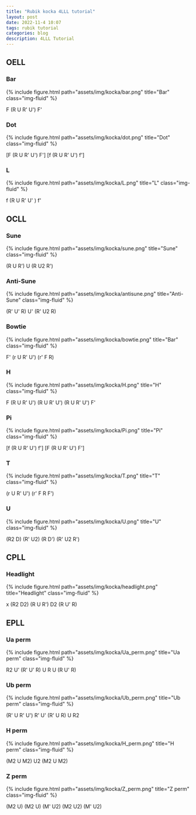 ```yaml
---
title: "Rubik kocka 4LLL tutorial"
layout: post
date: 2022-11-4 10:07
tags: rubik tutorial
categories: blog
description: 4LLL Tutorial
---
```


## OELL


<div class="row">
    <div class="col-sm-6 mt-3 mt-md-0">
    <h3>Bar</h3>
        {% include figure.html path="assets/img/kocka/bar.png" title="Bar" class="img-fluid" %}
        <p>F (R U R' U') F'</p>
    </div>
    <div class="col-sm-6 mt-3 mt-md-0">
    <h3>Dot</h3>
        {% include figure.html path="assets/img/kocka/dot.png" title="Dot" class="img-fluid" %}
        <p>[F (R U R' U') F'] [f (R U R' U') f']</p>
    </div>
</div>


<div class="row">
    <div class="col-sm mt-3 mt-md-0">
    <h3>L</h3>
        {% include figure.html path="assets/img/kocka/L.png" title="L" class="img-fluid" %}
        <p>f (R U R' U' ) f'</p>
    </div>
</div>

## OCLL


<div class="row">
    <div class="col-sm-6 mt-3 mt-md-0">
    <h3>Sune</h3>
        {% include figure.html path="assets/img/kocka/sune.png" title="Sune" class="img-fluid" %}
        <p>(R U R') U (R U2 R')</p>
    </div>
    <div class="col-sm-6 mt-3 mt-md-0">
    <h3>Anti-Sune</h3>
        {% include figure.html path="assets/img/kocka/antisune.png" title="Anti-Sune" class="img-fluid" %}
        <p>(R' U' R) U' (R' U2 R)</p>
    </div>
</div>


<div class="row">
    <div class="col-sm-6 mt-3 mt-md-0">
    <h3>Bowtie</h3>
        {% include figure.html path="assets/img/kocka/bowtie.png" title="Bar" class="img-fluid" %}
        <p>F' (r U R' U') (r' F R)</p>
    </div>
    <div class="col-sm mt-3 mt-md-0">
    <h3>H</h3>
        {% include figure.html path="assets/img/kocka/H.png" title="H" class="img-fluid" %}
        <p>F (R U R' U') (R U R' U') (R U R' U') F'</p>
    </div>
</div>

<div class="row">
    <div class="col-sm-6 mt-3 mt-md-0">
    <h3>Pi</h3>
        {% include figure.html path="assets/img/kocka/Pi.png" title="Pi" class="img-fluid" %}
        <p>[f (R U R' U') f'] [F (R U R' U') F']</p>
    </div>
    <div class="col-sm-6 mt-3 mt-md-0">
    <h3>T</h3>
        {% include figure.html path="assets/img/kocka/T.png" title="T" class="img-fluid" %}
        <p>(r U R' U') (r' F R F')</p>
    </div>
</div>


<div class="row">
    <div class="col-sm mt-3 mt-md-0">
    <h3>U</h3>
        {% include figure.html path="assets/img/kocka/U.png" title="U" class="img-fluid" %}
        <p>(R2 D) (R' U2) (R D') (R' U2 R')</p>
    </div>
</div>

## CPLL


<div class="row">
    <div class="col-sm mt-3 mt-md-0">
    <h3>Headlight</h3>
        {% include figure.html path="assets/img/kocka/headlight.png" title="Headlight" class="img-fluid" %}
        <p>x (R2 D2) (R U R') D2 (R U' R)</p>
    </div>
</div>

## EPLL


<div class="row">
    <div class="col-sm-6 mt-3 mt-md-0">
    <h3>Ua perm</h3>
        {% include figure.html path="assets/img/kocka/Ua_perm.png" title="Ua perm" class="img-fluid" %}
        <p>R2 U' (R' U' R) U R U (R U' R)</p>
    </div>
    <div class="col-sm-6 mt-3 mt-md-0">
    <h3>Ub perm</h3>
        {% include figure.html path="assets/img/kocka/Ub_perm.png" title="Ub perm" class="img-fluid" %}
        <p>(R' U R' U') R' U' (R' U R) U R2</p>
    </div>
</div>


<div class="row">
    <div class="col-sm-6 mt-3 mt-md-0">
    <h3>H perm</h3>
        {% include figure.html path="assets/img/kocka/H_perm.png" title="H perm" class="img-fluid" %}
        <p>(M2 U M2) U2 (M2 U M2)</p>
    </div>
    <div class="col-sm-6 mt-3 mt-md-0">
    <h3>Z perm</h3>
        {% include figure.html path="assets/img/kocka/Z_perm.png" title="Z perm" class="img-fluid" %}
        <p>(M2 U) (M2 U) (M' U2) (M2 U2) (M' U2)</p>
    </div>
</div>
